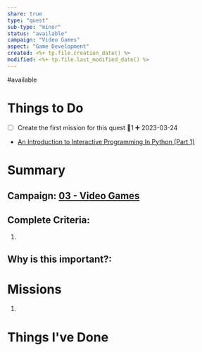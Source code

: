 ```yaml
---
share: true
type: "quest"
sub-type: "minor"
status: "available"
campaign: "Video Games"
aspect: "Game Development"
created: <%+ tp.file.creation_date() %> 
modified: <%+ tp.file.last_modified_date() %>
---
```

 
#available 
# Things to Do
- [ ] Create the first mission for this quest 🥄1 ➕ 2023-03-24
- [An Introduction to Interactive Programming In Python (Part 1)](./An%20Introduction%20to%20Interactive%20Programming%20In%20Python%20(Part%201).md)
# Summary
## Campaign: [03 - Video Games](./03%20-%20Video%20Games.md)

## Complete Criteria:
1. 

## Why is this important?:

# Missions
1.

# Things I've Done
